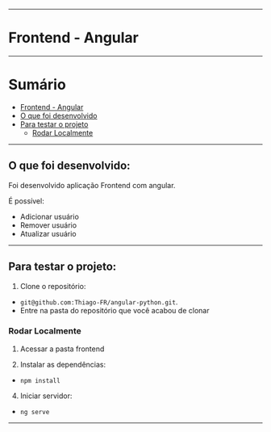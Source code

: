 
---

# Frontend - Angular <a name="boas-vindas-ao-repositório"></a>

---

# Sumário

- [Frontend - Angular](#boas-vindas-ao-repositório)
- [O que foi desenvolvido](#o-que-foi-desenvolvido)
- [Para testar o projeto](#testar-o-projeto)
  - [Rodar Localmente](#via-local)

---

## O que foi desenvolvido: <a name="o-que-foi-desenvolvido"></a>

  Foi desenvolvido aplicação Frontend com angular.

  É possível:
   - Adicionar usuário
   - Remover usuário
   - Atualizar usuário


---

## Para testar o projeto: <a name="testar-o-projeto"></a>

1. Clone o repositório:
  * `git@github.com:Thiago-FR/angular-python.git`.
  * Entre na pasta do repositório que você acabou de clonar


### Rodar Localmente <a name="via-local"></a>
1. Acessar a pasta frontend

2. Instalar as dependências:
  * `npm install`

4. Iniciar servidor:
  * `ng serve`

---
